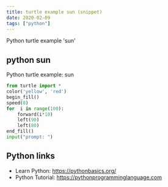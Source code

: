 ```yaml
---
title: turtle example sun (snippet)
date: 2020-02-09
tags: ["python"]
---
```

Python turtle example 'sun'


## python sun

Python turtle example: sun

```python
from turtle import *
color('yellow', 'red')
begin_fill()
speed(0)
for  i in range(100):
    forward(i*10)
    left(90)
    left(80)
end_fill()
input("prompt: ")


```

## Python links

- Learn Python: https://pythonbasics.org/
- Python Tutorial: https://pythonprogramminglanguage.com

